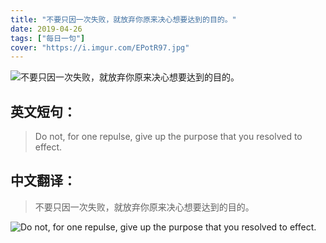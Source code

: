 ```yaml
---
title: "不要只因一次失败，就放弃你原来决心想要达到的目的。"
date: 2019-04-26
tags: ["每日一句"]
cover: "https://i.imgur.com/EPotR97.jpg"
---
```


![不要只因一次失败，就放弃你原来决心想要达到的目的。](https://i.imgur.com/ZdLeX5b.jpg)

## 英文短句：
> Do not, for one repulse, give up the purpose that you resolved to effect.

<!--more-->

## 中文翻译：
> 不要只因一次失败，就放弃你原来决心想要达到的目的。

![Do not, for one repulse, give up the purpose that you resolved to effect.](https://i.imgur.com/lWdi8Ku.jpg)

